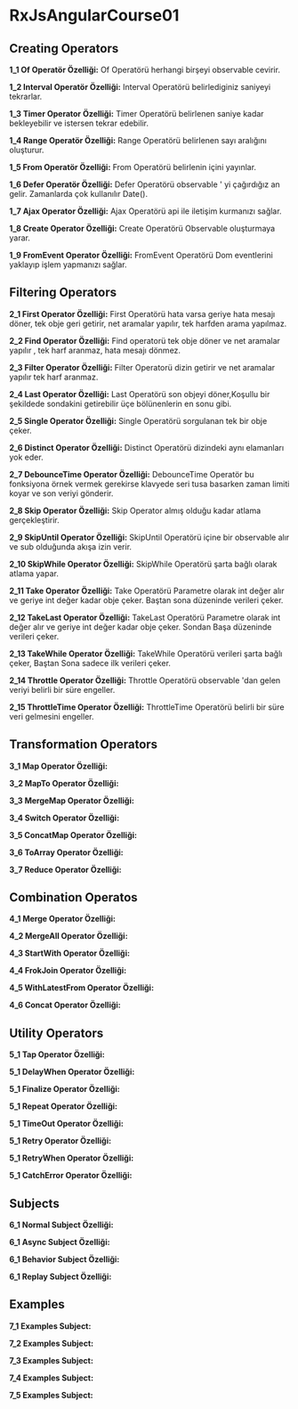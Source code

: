 # RxJsAngularCourse01

## Creating Operators

**1_1 Of Operatör Özelliği:** Of Operatörü herhangi birşeyi observable cevirir.

**1_2 Interval Operatör Özelliği:** Interval Operatörü belirlediginiz saniyeyi tekrarlar.

**1_3 Timer Operator Özelliği:** Timer Operatörü belirlenen saniye kadar bekleyebilir ve istersen tekrar edebilir.

**1_4 Range Operatör Özelliği:** Range Operatörü belirlenen sayı aralığını oluşturur.

**1_5 From Operatör Özelliği:** From Operatörü belirlenin içini yayınlar.

**1_6 Defer Operatör Özelliği:** Defer Operatörü observable ' yi çağırdığız an gelir. Zamanlarda çok kullanılır Date().

**1_7 Ajax Operator Özelliği:** Ajax Operatörü api ile iletişim kurmanızı sağlar.

**1_8 Create Operator Özelliği:** Create Operatörü Observable oluşturmaya yarar.

**1_9 FromEvent Operator Özelliği:** FromEvent Operatörü Dom eventlerini yaklayıp işlem yapmanızı sağlar.


## Filtering Operators

**2_1 First Operator Özelliği:** First Operatörü hata varsa geriye hata mesajı döner, tek obje geri getirir, net aramalar yapılır, tek harfden arama yapılmaz.

**2_2 Find Operator Özelliği:** Find operatorü tek obje döner ve net aramalar yapılır , tek harf aranmaz, hata mesajı dönmez.

**2_3 Filter Operator Özelliği:** Filter Operatorü dizin getirir ve net aramalar yapılır tek harf aranmaz.

**2_4 Last Operator Özelliği:** Last Operatörü son objeyi döner,Koşullu bir şekildede sondakini getirebilir üçe bölünenlerin en sonu gibi.

**2_5 Single Operator Özelliği:** Single Operatörü sorgulanan tek bir obje çeker.

**2_6 Distinct Operator Özelliği:** Distinct Operatörü dizindeki aynı elamanları yok eder.

**2_7 DebounceTime Operator Özelliği:** DebounceTime Operatör bu fonksiyona örnek vermek gerekirse klavyede seri tusa basarken zaman limiti koyar ve son veriyi gönderir.

**2_8 Skip Operator Özelliği:** Skip Operator almış olduğu kadar atlama gerçekleştirir.

**2_9 SkipUntil Operator Özelliği:** SkipUntil Operatörü içine bir observable alır ve sub olduğunda akışa izin verir.

**2_10 SkipWhile Operator Özelliği:** SkipWhile Operatörü şarta bağlı olarak atlama yapar.

**2_11 Take Operator Özelliği:** Take Operatörü Parametre olarak int değer alır ve geriye int değer kadar obje çeker. Baştan sona düzeninde verileri çeker.

**2_12 TakeLast Operator Özelliği:** TakeLast Operatörü Parametre olarak int değer alır ve geriye int değer kadar obje çeker. Sondan Başa düzeninde verileri çeker.

**2_13 TakeWhile Operator Özelliği:** TakeWhile Operatörü verileri şarta bağlı çeker, Baştan Sona sadece ilk verileri çeker.

**2_14 Throttle Operator Özelliği:** Throttle Operatörü observable 'dan gelen veriyi belirli bir süre engeller.

**2_15 ThrottleTime Operator Özelliği:** ThrottleTime Operatörü belirli bir süre veri gelmesini engeller.


## Transformation Operators

**3_1 Map Operator Özelliği:**

**3_2 MapTo Operator Özelliği:**

**3_3 MergeMap Operator Özelliği:**

**3_4 Switch Operator Özelliği:**

**3_5 ConcatMap Operator Özelliği:**

**3_6 ToArray Operator Özelliği:**

**3_7 Reduce Operator Özelliği:**


## Combination Operatos

**4_1 Merge Operator Özelliği:**

**4_2 MergeAll Operator Özelliği:**

**4_3 StartWith Operator Özelliği:**

**4_4 FrokJoin Operator Özelliği:**

**4_5 WithLatestFrom Operator Özelliği:**

**4_6 Concat Operator Özelliği:**


## Utility Operators

**5_1 Tap Operator Özelliği:**

**5_1 DelayWhen Operator Özelliği:**

**5_1 Finalize Operator Özelliği:**

**5_1 Repeat Operator Özelliği:**

**5_1 TimeOut Operator Özelliği:**

**5_1 Retry Operator Özelliği:**

**5_1 RetryWhen Operator Özelliği:**

**5_1 CatchError Operator Özelliği:**


## Subjects
**6_1 Normal Subject Özelliği:**

**6_1 Async Subject Özelliği:**

**6_1 Behavior Subject Özelliği:**

**6_1 Replay Subject Özelliği:**


## Examples

**7_1 Examples Subject:**

**7_2 Examples Subject:**

**7_3 Examples Subject:**

**7_4 Examples Subject:**

**7_5 Examples Subject:**
